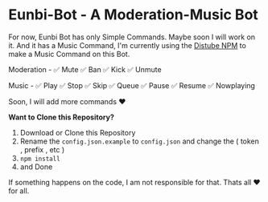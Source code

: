# Eunbi-Bot - A Moderation-Music Bot

For now, Eunbi Bot has only Simple Commands. Maybe soon I will work on it. And it has a Music Command, I'm currently using the [Distube NPM](https://github.com/distubejs) to make a Music Command on this Bot.

Moderation - 
✅ Mute
✅ Ban
✅ Kick
✅ Unmute

Music - 
✅ Play
✅ Stop
✅ Skip
✅ Queue
✅ Pause
✅ Resume
✅ Nowplaying

Soon, I will add more commands ❤️


**Want to Clone this Repository?**
1. Download or Clone this Repository
2. Rename the `config.json.example` to `config.json` and change the ( token , prefix , etc )
3. `npm install`
4. and Done


If something happens on the code, I am not responsible for that. Thats all ❤️ for all.
